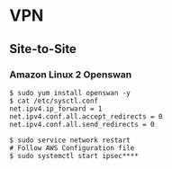 # VPN

## Site-to-Site

### Amazon Linux 2 Openswan

```shell script
$ sudo yum install openswan -y
$ cat /etc/sysctl.conf
net.ipv4.ip_forward = 1
net.ipv4.conf.all.accept_redirects = 0
net.ipv4.conf.all.send_redirects = 0

$ sudo service network restart
# Follow AWS Configuration file
$ sudo systemctl start ipsec****
```